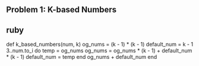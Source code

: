 ## Problem 1: K-based Numbers
## ruby

def k_based_numbers(num, k)
  og_nums = (k - 1) * (k - 1)
  default_num = k - 1
  3..num.to_i do
    temp = og_nums
    og_nums = og_nums * (k - 1) + default_num * (k - 1)
    default_num = temp
  end
  og_nums + default_num
end